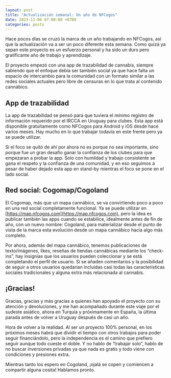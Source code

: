 ```yaml
---
layout: post
title: "Actualización semanal: Un año de NFCogos"
date: 2023-11-06 07:00:00 +0700
categories: posts
---
```


Hace pocos días se cruzó la marca de un año trabajando en NFCogos, así que la actualización va a ser un poco diferente esta semana. Como quizá ya sepan este proyecto es un esfuerzo personal y ha sido un duro pero gratificante año de trabajo y aprendizaje.

El proyecto empezó con una app de trazabilidad de cannabis, siempre sabiendo que el enfoque debía ser también social ya que hace falta un espacio de intercambio para la comunidad con un formato similar a las redes sociales actuales pero libre de censuras en lo que trata al contenido cannábico.

## App de trazabilidad

La app de trazabilidad se pensó para que tuviera el mínimo registro de información requerido por el IRCCA en Uruguay para clubes. Esta app está disponible gratuitamente como NFCogos para Android y iOS desde hace varios meses. Hay mucho en lo que trabajar todavía en este frente pero ya se puede utilizar.

Si el foco se quitó de ahí por ahora no es porque no sea importante, sino porque fue un gran desafío ganar la confianza de los clubes para que empezaran a probar la app. Solo con humildad y trabajo consistente se gana el respeto y la confianza de una comunidad, y en eso seguimos a pesar de haber dejado esta app en stand-by mientras el foco se pone en el lado social.

## Red social: Cogomap/Cogoland

El Cogomap, más que un mapa cannábico, se va convirtiendo poco a poco en una red social completamente funcional. Ya se puede utilizar en [https://map.nfcogos.com](https://map.nfcogos.com), pero la idea es publicar también las apps cuando se estabilice, idealmente antes de fin de año, con un nuevo nombre: Cogoland, para materializar desde el punto de vista de la marca esta evolución desde un mapa cannábico hacia algo más completo.

Por ahora, además del mapa cannábico, tenemos publicaciones de texto/imágenes, likes, reseñas de tiendas cannábicas mediante los “check-ins”, hay insignias que los usuarios pueden coleccionar y se está completando el perfil de usuario. Si se añaden comentarios y la posibilidad de seguir a otros usuarios quedarían incluidas casi todas las características sociales tradicionales y alguna extra más relacionada al cannabis.

## ¡Gracias!

Gracias, gracias y más gracias a quienes han apoyado el proyecto con su atención y devoluciones, y me han acompañado durante este viaje por el sudeste asiático, ahora en Turquía y próximamente en España, la última parada antes de volver a Uruguay después de casi un año.

Hora de volver a la realidad. Al ser un proyecto 100% personal, en los próximos meses habrá que dividir el tiempo con otros trabajos para poder seguir financiándolo, pero la independencia es el camino que prefiero seguir aunque todo cueste el doble. Y no hablo de “trabajar solo”, hablo de no buscar inversiones privadas ya que nada es gratis y todo viene con condiciones y presiones extra.

Mientras tanto los espero en Cogoland, ¡ojalá se copen y comiencen a compartir alguna cosita! Hablamos pronto.
